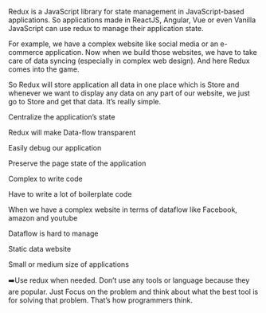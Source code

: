 <!-- Section 1 -->
<!-- Summary -->

<!-- 🚀What is Redux? -->

Redux is a JavaScript library for state management in JavaScript-based applications. So applications made in ReactJS, Angular, Vue or even Vanilla JavaScript can use redux to manage their application state.

For example, we have a complex website like social media or an e-commerce application. Now when we build those websites, we have to take care of data syncing (especially in complex web design). And here Redux comes into the game.

So Redux will store application all data in one place which is Store and whenever we want to display any data on any part of our website, we just go to Store and get that data. It’s really simple.

<!-- 🎁Benefits of Redux: -->

Centralize the application’s state

Redux will make Data-flow transparent

Easily debug our application

Preserve the page state of the application

<!-- 🔴Disadvantage of Redux: -->

Complex to write code

Have to write a lot of boilerplate code

<!-- 📌When do we use Redux? -->

When we have a complex website in terms of dataflow like Facebook, amazon and youtube

Dataflow is hard to manage

<!-- 📌When didn’t we use Redux? -->

Static data website

Small or medium size of applications

➡️Use redux when needed. Don’t use any tools or language because they are popular. Just Focus on the problem and think about what the best tool is for solving that problem. That’s how programmers think.

